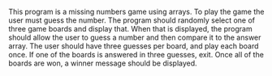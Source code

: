 This program is a missing numbers game using arrays. To play the game the user must guess the number. The program should randomly select one of three game boards and display that. When that is displayed, the program should allow the user to guess a number and then compare it to the answer array. The user should have three guesses per board, and play each board once. If one of the boards is answered in three guesses, exit.  Once all of the boards are won, a winner message should be displayed. 
